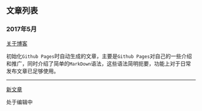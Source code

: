 ## 文章列表

### 2017年5月

[关于博客](https://chainal.github.io/blog/other/关于)

初始化`Github Pages`时自动生成的文章，主要是`Github Pages`对自己的一些介绍和推广，同时介绍了简单的`MarkDown`语法，这些语法简明扼要，功能上对于日常发布文章已足够使用。

---

[新文章](https://chainal.github.io/blog/201705/新文章)

处于编辑中
